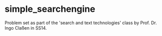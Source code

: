 simple_searchengine
===================

Problem set as part of the 'search and text technologies' class by Prof. Dr. Ingo Claßen in SS14.
